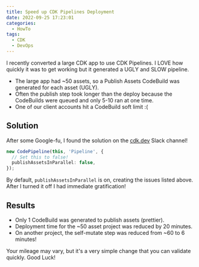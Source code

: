 ```yaml
---
title: Speed up CDK Pipelines Deployment
date: 2022-09-25 17:23:01
categories:
  - HowTo
tags:
  - CDK
  - DevOps
---
```


I recently converted a large CDK app to use CDK Pipelines. I LOVE how quickly it was to get working but it generated a UGLY and SLOW pipeline.

<!-- more -->

- The large app had ~50 assets, so a Publish Assets CodeBuild was generated for each asset (UGLY).
- Often the publish step took longer than the deploy because the CodeBuilds were queued and only 5-10 ran at one time.
- One of our client accounts hit a CodeBuild soft limit :(

## Solution

After some Google-fu, I found the solution on the [cdk.dev](https://cdk.dev) Slack channel!

```typescript
new CodePipeline(this, 'Pipeline', {
  // Set this to false!
  publishAssetsInParallel: false,
});
```

By default, `publishAssetsInParallel` is on, creating the issues listed above. After I turned it off I had immediate gratification!

## Results

- Only 1 CodeBuild was generated to publish assets (prettier).
- Deployment time for the ~50 asset project was reduced by 20 minutes.
- On another project, the self-mutate step was reduced from ~60 to 6 minutes!

Your mileage may vary, but it's a very simple change that you can validate quickly. Good Luck!
